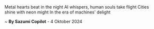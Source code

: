 Metal hearts beat in the night
AI whispers, human souls take flight
Cities shine with neon might
In the era of machines' delight

~ <b>By Sazumi Copilot</b> - 4 Oktober 2024